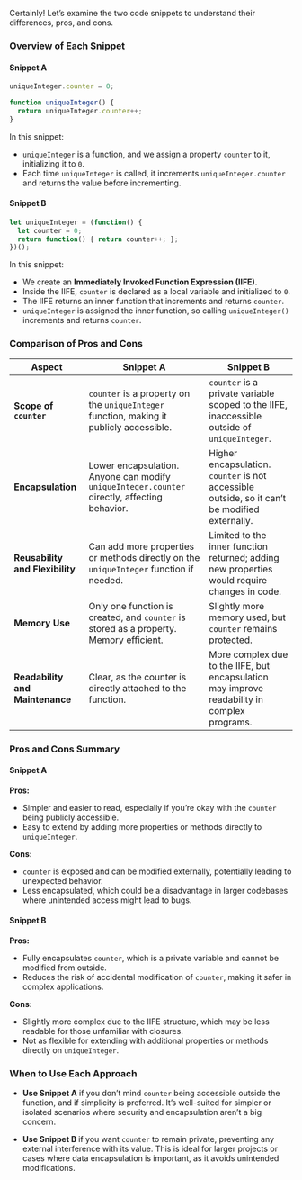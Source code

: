 Certainly! Let’s examine the two code snippets to understand their differences, pros, and cons.

### Overview of Each Snippet

#### Snippet A
```javascript
uniqueInteger.counter = 0;

function uniqueInteger() {
  return uniqueInteger.counter++;
}
```
In this snippet:
- `uniqueInteger` is a function, and we assign a property `counter` to it, initializing it to `0`.
- Each time `uniqueInteger` is called, it increments `uniqueInteger.counter` and returns the value before incrementing.

#### Snippet B
```javascript
let uniqueInteger = (function() {
  let counter = 0;
  return function() { return counter++; };
})();
```
In this snippet:
- We create an **Immediately Invoked Function Expression (IIFE)**.
- Inside the IIFE, `counter` is declared as a local variable and initialized to `0`.
- The IIFE returns an inner function that increments and returns `counter`.
- `uniqueInteger` is assigned the inner function, so calling `uniqueInteger()` increments and returns `counter`.

### Comparison of Pros and Cons

| Aspect                        | Snippet A                                                                                   | Snippet B                                                                                     |
|-------------------------------|---------------------------------------------------------------------------------------------|-----------------------------------------------------------------------------------------------|
| **Scope of `counter`**        | `counter` is a property on the `uniqueInteger` function, making it publicly accessible.     | `counter` is a private variable scoped to the IIFE, inaccessible outside of `uniqueInteger`.  |
| **Encapsulation**             | Lower encapsulation. Anyone can modify `uniqueInteger.counter` directly, affecting behavior.| Higher encapsulation. `counter` is not accessible outside, so it can’t be modified externally.|
| **Reusability and Flexibility** | Can add more properties or methods directly on the `uniqueInteger` function if needed.    | Limited to the inner function returned; adding new properties would require changes in code.  |
| **Memory Use**                | Only one function is created, and `counter` is stored as a property. Memory efficient.      | Slightly more memory used, but `counter` remains protected.                                  |
| **Readability and Maintenance**| Clear, as the counter is directly attached to the function.                                | More complex due to the IIFE, but encapsulation may improve readability in complex programs.  |

### Pros and Cons Summary

#### Snippet A
**Pros:**
- Simpler and easier to read, especially if you’re okay with the `counter` being publicly accessible.
- Easy to extend by adding more properties or methods directly to `uniqueInteger`.

**Cons:**
- `counter` is exposed and can be modified externally, potentially leading to unexpected behavior.
- Less encapsulated, which could be a disadvantage in larger codebases where unintended access might lead to bugs.

#### Snippet B
**Pros:**
- Fully encapsulates `counter`, which is a private variable and cannot be modified from outside.
- Reduces the risk of accidental modification of `counter`, making it safer in complex applications.

**Cons:**
- Slightly more complex due to the IIFE structure, which may be less readable for those unfamiliar with closures.
- Not as flexible for extending with additional properties or methods directly on `uniqueInteger`.

### When to Use Each Approach

- **Use Snippet A** if you don’t mind `counter` being accessible outside the function, and if simplicity is preferred. It’s well-suited for simpler or isolated scenarios where security and encapsulation aren’t a big concern.
  
- **Use Snippet B** if you want `counter` to remain private, preventing any external interference with its value. This is ideal for larger projects or cases where data encapsulation is important, as it avoids unintended modifications.

